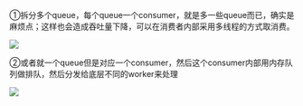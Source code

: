 ①拆分多个queue，每个queue一个consumer，就是多一些queue而已，确实是麻烦点；这样也会造成吞吐量下降，可以在消费者内部采用多线程的方式取消费。

![](https://youpaiyun.zongqilive.cn/image/20210227125456.png)

②或者就一个queue但是对应一个consumer，然后这个consumer内部用内存队列做排队，然后分发给底层不同的worker来处理

![](https://youpaiyun.zongqilive.cn/image/20210227125524.png)

